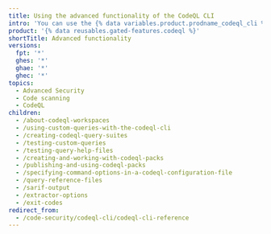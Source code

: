 ```yaml
---
title: Using the advanced functionality of the CodeQL CLI
intro: 'You can use the {% data variables.product.prodname_codeql_cli %} to locally develop, test and run CodeQL queries on software projects.'
product: '{% data reusables.gated-features.codeql %}'
shortTitle: Advanced functionality
versions:
  fpt: '*'
  ghes: '*'
  ghae: '*'
  ghec: '*'
topics:
  - Advanced Security
  - Code scanning
  - CodeQL
children:
  - /about-codeql-workspaces
  - /using-custom-queries-with-the-codeql-cli
  - /creating-codeql-query-suites
  - /testing-custom-queries
  - /testing-query-help-files
  - /creating-and-working-with-codeql-packs
  - /publishing-and-using-codeql-packs
  - /specifying-command-options-in-a-codeql-configuration-file
  - /query-reference-files
  - /sarif-output
  - /extractor-options
  - /exit-codes
redirect_from:
  - /code-security/codeql-cli/codeql-cli-reference
---
```


